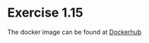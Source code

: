 # Exercise 1.15
The docker image can be found at [Dockerhub](https://hub.docker.com/repository/docker/luisnvrr/adviency-frontend)
